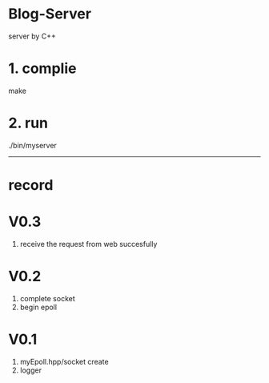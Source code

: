 # Blog-Server
server by C++

# 1. complie
make

# 2. run
./bin/myserver

---

# record
# V0.3
1. receive the request from web succesfully

# V0.2
1. complete socket
2. begin epoll

# V0.1
1. myEpoll.hpp/socket create
2. logger